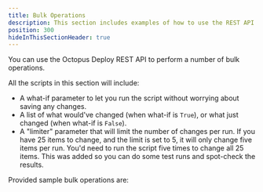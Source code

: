 ```yaml
---
title: Bulk Operations
description: This section includes examples of how to use the REST API to perform a variety of bulk operations using the Octopus Deploy API.
position: 300
hideInThisSectionHeader: true
---
```


You can use the Octopus Deploy REST API to perform a number of bulk operations.  

All the scripts in this section will include:
- A what-if parameter to let you run the script without worrying about saving any changes.
- A list of what would've changed (when what-if is `True`), or what just changed (when what-if is `False`).
- A "limiter" parameter that will limit the number of changes per run.  If you have 25 items to change, and the limit is set to 5, it will only change five items per run.  You'd need to run the script five times to change all 25 items.  This was added so you can do some test runs and spot-check the results.

Provided sample bulk operations are: